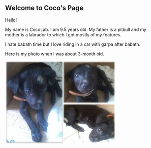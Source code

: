## Welcome to Coco's Page


<p>Hello!</p>
<p>My name is CocoLab. I am 9.5 years old. My father is a pitbull and my mother is a labrador to which I got mostly of my features.</p>
<p>I hate babath time but I love riding in a car with garpa after babath.</p>
<p>Here is my photo when I was about 3-month old.</p>
<img width="360" height="=360" src="coco.jpeg">

